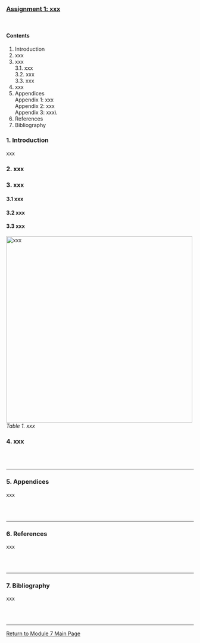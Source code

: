 ### [Assignment 1: xxx](RMPP_A1.pdf)

<br>


#### Contents
1. Introduction
2. xxx
3. xxx\
 3.1. xxx\
 3.2. xxx\
 3.3. xxx
4. xxx
5. Appendices\
 Appendix 1: xxx\
 Appendix 2: xxx\
 Appendix 3: xxx\
6. References
7. Bibliography


### 1. Introduction
xxx
### 2. xxx

### 3. xxx
#### 3.1 xxx

#### 3.2 xxx

#### 3.3 xxx

<img src="RMPP_A1_xxx.jpg" alt="xxx" width="500"/> <br>
_Table 1. xxx_


### 4. xxx

<br><br>

-----
### 5. Appendices
xxx

<br><br>

-----
### 6. References
xxx

<br><br>

-----
### 7. Bibliography
xxx

<br><br>

---

[Return to Module 7 Main Page](RMPP_main.md)
